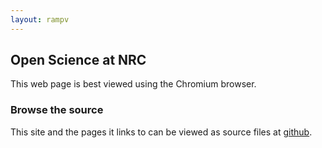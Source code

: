 ```yaml
---
layout: rampv
---
```

## Open Science at NRC

This web page is best viewed using the Chromium browser.  
 

### Browse the source

This site and the pages it links to can be viewed as source files at [github](https://github.com/StephenMottyNRC/StephenMottyNRC.github.io). 
